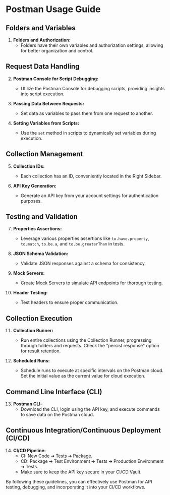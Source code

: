 # Postman Usage Guide

## Folders and Variables
1. **Folders and Authorization:**
   - Folders have their own variables and authorization settings, allowing for better organization and control.

## Request Data Handling
2. **Postman Console for Script Debugging:**
   - Utilize the Postman Console for debugging scripts, providing insights into script execution.

3. **Passing Data Between Requests:**
   - Set data as variables to pass them from one request to another.

4. **Setting Variables from Scripts:**
   - Use the `set` method in scripts to dynamically set variables during execution.

## Collection Management
5. **Collection IDs:**
   - Each collection has an ID, conveniently located in the Right Sidebar.

6. **API Key Generation:**
   - Generate an API key from your account settings for authentication purposes.

## Testing and Validation
7. **Properties Assertions:**
   - Leverage various properties assertions like `to.have.property`, `to.match`, `to.be.a`, and `to.be.greaterThan` in tests.

8. **JSON Schema Validation:**
   - Validate JSON responses against a schema for consistency.

9. **Mock Servers:**
   - Create Mock Servers to simulate API endpoints for thorough testing.

10. **Header Testing:**
    - Test headers to ensure proper communication.

## Collection Execution
11. **Collection Runner:**
    - Run entire collections using the Collection Runner, progressing through folders and requests. Check the "persist response" option for result retention.

12. **Scheduled Runs:**
    - Schedule runs to execute at specific intervals on the Postman cloud. Set the initial value as the current value for cloud execution.

## Command Line Interface (CLI)
13. **Postman CLI:**
    - Download the CLI, login using the API key, and execute commands to save data on the Postman cloud.

## Continuous Integration/Continuous Deployment (CI/CD)
14. **CI/CD Pipeline:**
    - CI: New Code ➔ Tests ➔ Package.
    - CD: Package ➔ Test Environment ➔ Tests ➔ Production Environment ➔ Tests.
    - Make sure to keep the API key secure in your CI/CD Vault.

By following these guidelines, you can effectively use Postman for API testing, debugging, and incorporating it into your CI/CD workflows.
